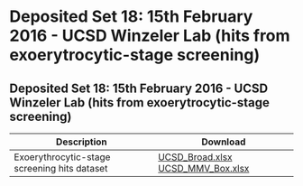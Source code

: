 # Deposited Set 18: 15th February 2016 - UCSD Winzeler Lab \(hits from exoerytrocytic-stage screening\)

## Deposited Set 18: 15th February 2016 - UCSD Winzeler Lab \(hits from exoerytrocytic-stage screening\)

| Description | Download |
| --- | --- |
| Exoerythrocytic-stage screening hits dataset | [UCSD\_Broad.xlsx](ftp://ftp.ebi.ac.uk/pub/databases/chembl/ChEMBLNTD/set18_ucsd/UCSD_Broad.xlsx) [UCSD\_MMV\_Box.xlsx](ftp://ftp.ebi.ac.uk/pub/databases/chembl/ChEMBLNTD/set18_ucsd/UCSD_MMV_Box.xlsx) |

